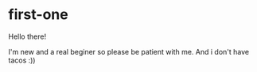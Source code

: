 # first-one

Hello there!

I'm new and a real beginer so please be patient with me.
And i don't have tacos :))
